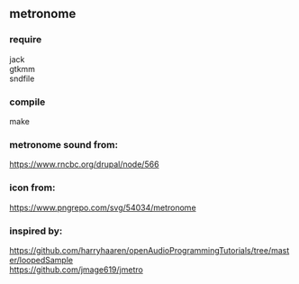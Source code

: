 ## metronome


### require
jack  
gtkmm  
sndfile 


### compile
make



### metronome sound from:

https://www.rncbc.org/drupal/node/566


### icon from:
https://www.pngrepo.com/svg/54034/metronome


### inspired by:

https://github.com/harryhaaren/openAudioProgrammingTutorials/tree/master/loopedSample  
https://github.com/jmage619/jmetro

